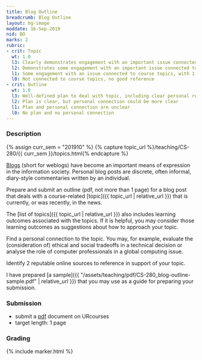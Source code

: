 ```yaml
---
title: Blog Outline
breadcrumb: Blog Outline
layout: bg-image
moddate: 16-Sep-2019
nid: BO
marks: 2
rubric:
- crit: Topic
  wt: 1.0
  l3: Clearly demonstrates engagement with an important issue connected to course topics, with more than 1 excellent reference
  l2: Demonstrates some engagement with an important issue connected to course topics, with more than 1 good reference
  l1: Some engagement with an issue connected to course topics, with 1 good reference
  l0: Not connected to course topics, no good reference
- crit: Outline
  wt: 1.0
  l3: Well-defined plan to deal with topic, including clear personal response to concepts
  l2: Plan is clear, but personal connection could be more clear
  l1: Plan and personal connection are unclear
  l0: No plan and no personal connection
---
```

### Description
{% assign curr_sem = "201910" %}
{% capture topic_url %}/teaching/CS-280/{{ curr_sem }}/topics.html{% endcapture %}

[Blogs](https://en.wikipedia.org/wiki/Blog) (short for weblogs) have become an important means of expression in the information society. Personal blog posts are discrete, often informal, diary-style commentaries written by an individual.

Prepare and submit an outline (pdf, not more than 1 page) for a blog post that deals with a course-related [topic]({{ topic_url | relative_url }}) that is currently, or was recently, in the news.

The [list of topics]({{ topic_url | relative_url }}) also includes learning outcomes associated with the topics. If it is helpful, you may consider those learning outcomes as suggestions about how to approach your topic.

Find a personal connection to the topic. You may, for example, evaluate the (consideration of) ethical and social tradeoffs in a technical decision or analyse the role of computer professionals in a global computing issue.

Identify 2 reputable online sources to reference in support of your topic.

I have prepared [a sample]({{ "/assets/teaching/pdf/CS-280_blog-outline-sample.pdf" | relative_url }}) that you may use as a guide for preparing your submission.

### Submission

* submit a [pdf](https://en.wikipedia.org/wiki/PDF) document on URcourses
* target length: 1 page

### Grading

{% include marker.html %}
